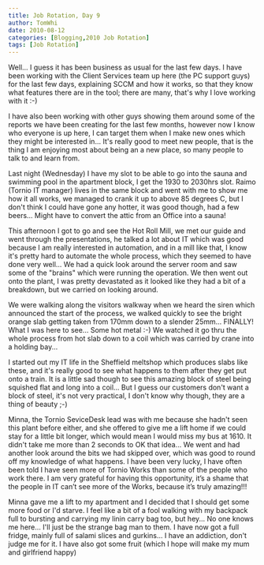 ```yaml
---
title: Job Rotation, Day 9
author: TomWhi
date: 2010-08-12
categories: [Blogging,2010 Job Rotation]
tags: [Job Rotation]
---
```


Well... I guess it has been business as usual for the last few days. I have been working with the Client Services team up here (the PC support guys) for the last few days, explaining SCCM and how it works, so that they know what features there are in the tool; there are many, that's why I love working with it :-)

I have also been working with other guys showing them around some of the reports we have been creating for the last few months, however now I know who everyone is up here, I can target them when I make new ones which they might be interested in... It's really good to meet new people, that is the thing I am enjoying most about being an a new place, so many people to talk to and learn from.

Last night (Wednesday) I have my slot to be able to go into the sauna and swimming pool in the apartment block, I get the 1930 to 2030hrs slot. Raimo (Tornio IT manager) lives in the same block and went with me to show me how it all works, we managed to crank it up to above 85 degrees C, but I don't think I could have gone any hotter, it was good though, had a few beers... Might have to convert the attic from an Office into a sauna!

This afternoon I got to go and see the Hot Roll Mill, we met our guide and went through the presentations, he talked a lot about IT which was good because I am really interested in automation, and in a mill like that, I know it's pretty hard to automate the whole process, which they seemed to have done very well... We had a quick look around the server room and saw some of the "brains" which were running the operation. We then went out onto the plant, I was pretty devastated as it looked like they had a bit of a breakdown, but we carried on looking around.

We were walking along the visitors walkway when we heard the siren which announced the start of the process, we walked quickly to see the bright orange slab getting taken from 170mm down to a slender 25mm... FINALLY! What I was here to see... Some hot metal :-) We watched it go thru the whole process from hot slab down to a coil which was carried by crane into a holding bay...

I started out my IT life in the Sheffield meltshop which produces slabs like these, and it's really good to see what happens to them after they get put onto a train. It is a little sad though to see this amazing block of steel being squished flat and long into a coil... But I guess our customers don't want a block of steel, it's not very practical, I don't know why though, they are a thing of beauty ;-)

Minna, the Tornio SeviceDesk lead was with me because she hadn't seen this plant before either, and she offered to give me a lift home if we could stay for a little bit longer, which would mean I would miss my bus at 1610. It didn't take me more than 2 seconds to OK that idea... We went and had another look around the bits we had skipped over, which was good to round off my knowledge of what happens. I have been very lucky, I have often been told I have seen more of Tornio Works than some of the people who work there. I am very grateful for having this opportunity, it’s a shame that the people in IT can’t see more of the Works, because it’s truly amazing!!!

Minna gave me a lift to my apartment and I decided that I should get some more food or I'd starve. I feel like a bit of a fool walking with my backpack full to bursting and carrying my linin carry bag too, but hey... No one knows me here... I'll just be the strange bag man to them. I have now got a full fridge, mainly full of salami slices and gurkins... I have an addiction, don't judge me for it. I have also got some fruit (which I hope will make my mum and girlfriend happy)